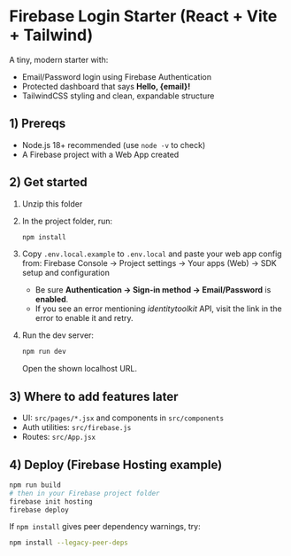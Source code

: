 # Firebase Login Starter (React + Vite + Tailwind)

A tiny, modern starter with:
- Email/Password login using Firebase Authentication
- Protected dashboard that says **Hello, {email}!**
- TailwindCSS styling and clean, expandable structure

## 1) Prereqs
- Node.js 18+ recommended (use `node -v` to check)
- A Firebase project with a Web App created

## 2) Get started
1. Unzip this folder
2. In the project folder, run:
   ```bash
   npm install
   ```
3. Copy `.env.local.example` to `.env.local` and paste your web app config from:
   Firebase Console → Project settings → Your apps (Web) → SDK setup and configuration
   - Be sure **Authentication → Sign-in method → Email/Password** is **enabled**.
   - If you see an error mentioning *identitytoolkit* API, visit the link in the error to enable it and retry.

4. Run the dev server:
   ```bash
   npm run dev
   ```
   Open the shown localhost URL.

## 3) Where to add features later
- UI: `src/pages/*.jsx` and components in `src/components`
- Auth utilities: `src/firebase.js`
- Routes: `src/App.jsx`

## 4) Deploy (Firebase Hosting example)
```bash
npm run build
# then in your Firebase project folder
firebase init hosting
firebase deploy
```

If `npm install` gives peer dependency warnings, try:
```bash
npm install --legacy-peer-deps
```
